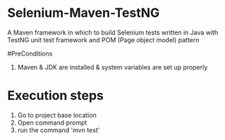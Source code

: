 # Selenium-Maven-TestNG

A Maven framework in which to build Selenium tests written in Java with TestNG unit test framework and POM (Page object model) pattern

#PreConditions

1. Maven & JDK are installed & system variables are set up properly 


# Execution steps
1. Go to project base location
2. Open command prompt
3. run the command 'mvn test'